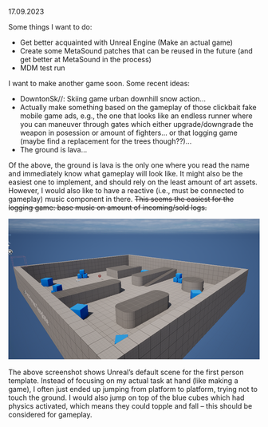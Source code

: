17.09.2023

Some things I want to do:
- Get better acquainted with Unreal Engine (Make an actual game)
- Create some MetaSound patches that can be reused in the future (and get better at MetaSound in the process)
- MDM test run

I want to make another game soon. Some recent ideas:
- DowntonSk//: Skiing game urban downhill snow action...
- Actually make something based on the gameplay of those clickbait fake mobile game ads, e.g., the one that looks like an endless runner where you can maneuver through gates which either upgrade/downgrade the weapon in posession or amount of fighters... or that logging game (maybe find a replacement for the trees though??)...
- The ground is lava...

Of the above, the ground is lava is the only one where you read the name and immediately know what gameplay will look like. It might also be the easiest one to implement, and should rely on the least amount of art assets. However, I would also like to have a reactive (i.e., must be connected to gameplay) music component in there. ~~This seems the easiest for the logging game: base music on amount of incoming/sold logs.~~

![Screenshot of a basic Unreal 5 scene.](/reflections/Pasted%20image%2020230929124451.png)

The above screenshot shows Unreal’s default scene for the first person template. Instead of focusing on my actual task at hand (like making a game), I often just ended up jumping from platform to platform, trying not to touch the ground. I would also jump on top of the blue cubes which had physics activated, which means they could topple and fall – this should be considered for gameplay.
